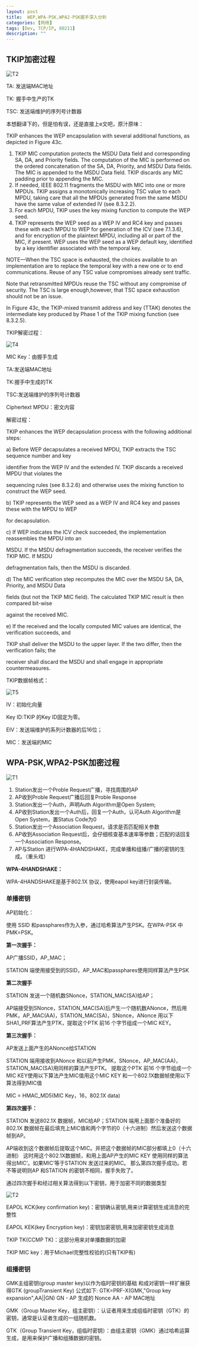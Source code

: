 ```yaml
---
layout: post
title:  WEP,WPA-PSK,WPA2-PSK握手深入分析
categories: [网络]
tags: [Dev, TCP/IP, 80211]
description: ""
---
```


## TKIP加密过程

![T2](/images/networks/80211/20140911135908140.jpg)

TA: 发送端MAC地址

TK: 握手中生产的TK

TSC: 发送端维护的序列号计数器

本想翻译下的，但是怕有误，还是直接上e文吧，原汁原味：


TKIP enhances the WEP encapsulation with several additional functions, as depicted in Figure 43c.

1. TKIP MIC computation protects the MSDU Data field and corresponding SA, DA, and Priority
   fields. The computation of the MIC is performed on the ordered concatenation of the SA, DA, Priority, and MSDU Data fields. The MIC is appended to the MSDU Data field. TKIP discards any MIC padding prior to appending the MIC.
2. If needed, IEEE 802.11 fragments the MSDU with MIC into one or more MPDUs. TKIP assigns a monotonically increasing TSC value to each MPDU, taking care that all the MPDUs generated from the same MSDU have the same value of extended IV (see 8.3.2.2).
3. For each MPDU, TKIP uses the key mixing function to compute the WEP seed.
4. TKIP represents the WEP seed as a WEP IV and RC4 key and passes these with each MPDU to WEP for generation of the ICV (see 7.1.3.6), and for encryption of the plaintext MPDU, including all or part of the MIC, if present. WEP uses the WEP seed as a WEP default key, identified by a key identifier associated with the temporal key.

NOTE—When the TSC space is exhausted, the choices available to an implementation are to replace the temporal key with a new one or to end communications. Reuse of any TSC value compromises already sent traffic.

Note that retransmitted MPDUs reuse the TSC without any compromise of security. The TSC is large enough,however, that TSC space exhaustion should not be an issue.

In Figure 43c, the TKIP-mixed transmit address and key (TTAK) denotes the intermediate key produced by Phase 1 of the TKIP mixing function (see 8.3.2.5).

TKIP解密过程：

![T4](/images/networks/80211/20140911140922593.jpg)

MIC Key：由握手生成

TA:发送端MAC地址

TK:握手中生成的TK

TSC:发送端维护的序列号计数器

Ciphertext MPDU：密文内容

解密过程：


TKIP enhances the WEP decapsulation process with the following additional steps:

a) Before WEP decapsulates a received MPDU, TKIP extracts the TSC sequence number and key

identifier from the WEP IV and the extended IV. TKIP discards a received MPDU that violates the

sequencing rules (see 8.3.2.6) and otherwise uses the mixing function to construct the WEP seed.

b) TKIP represents the WEP seed as a WEP IV and RC4 key and passes these with the MPDU to WEP

for decapsulation.

c) If WEP indicates the ICV check succeeded, the implementation reassembles the MPDU into an

MSDU. If the MSDU defragmentation succeeds, the receiver verifies the TKIP MIC. If MSDU

defragmentation fails, then the MSDU is discarded.

d) The MIC verification step recomputes the MIC over the MSDU SA, DA, Priority, and MSDU Data

fields (but not the TKIP MIC field). The calculated TKIP MIC result is then compared bit-wise

against the received MIC.

e) If the received and the locally computed MIC values are identical, the verification succeeds, and

TKIP shall deliver the MSDU to the upper layer. If the two differ, then the verification fails; the

receiver shall discard the MSDU and shall engage in appropriate countermeasures.

TKIP数据帧格式：

![T5](/images/networks/80211/20140911141828724.jpg)

IV：初始化向量

Key ID:TKIP 的Key ID固定为零。

EIV：发送端维护的系列计数器的后16位；

MIC：发送端的MIC

## WPA-PSK,WPA2-PSK加密过程

![T1](/images/networks/80211/20140911133927987.jpg)

1. Station发出一个Proble Request广播，寻找周围的AP
2. AP收到Proble Request广播后回复Proble Response
3. Station发出一个Auth，声明Auth Algorithm是Open System;
4. AP收到Station发出一个Auth后，回复一个Auth，认可Auth Algorithm是Open System，置Status Code为0
5. Station发出一个Association Request，请求是否匹配相关参数
6. AP收到Association Request后，会仔细核查基本速率等参数；匹配的话回复一个Association Response。
7. AP与Station 进行WPA-4HANDSHAKE，完成单播和组播/广播的密钥的生成。（重头戏）

**WPA-4HANDSHAKE：**

WPA-4HANDSHAKE是基于802.1X 协议，使用eapol key进行封装传输。

### 单播密钥

AP初始化：

使用 SSID 和passphares作为入参，通过哈希算法产生PSK。在WPA-PSK 中PMK=PSK。

**第一次握手：**

AP广播SSID，AP_MAC；

STATION 端使用接受到的SSID，AP_MAC和passphares使用同样算法产生PSK

**第二次握手**

STATION 发送一个随机数SNonce，STATION_MAC(SA)给AP；

AP端接受到SNonce，STATION\_MAC(SA)后产生一个随机数ANonce，然后用PMK，AP\_MAC(AA)，STATION\_MAC(SA)，SNonce，ANonce 
用以下SHA1_PRF算法产生PTK，提取这个PTK 前16 个字节组成一个MIC KEY。

**第三次握手：**

AP发送上面产生的ANonce给STATION

STATION 端用接收到ANonce 和以前产生PMK，SNonce，AP\_MAC(AA)，STATION\_MAC(SA)用同样的算法产生PTK。
提取这个PTK 前16 个字节组成一个MIC KEY使用以下算法产生MIC值用这个MIC KEY 和一个802.1X数据帧使用以下算法得到MIC值

MIC = HMAC_MD5(MIC Key，16，802.1X data)

**第四次握手：**

 STATION 发送802.1X  数据帧，MIC给AP；STATION 端用上面那个准备好的802.1X 
 数据帧在最后填充上MIC值和两个字节的0（十六进制）然后发送这个数据帧到AP。

 AP端收到这个数据帧后提取这个MIC。并把这个数据帧的MIC部分都填上0（十六进制）
 这时用这个802.1X数据帧，和用上面AP产生的MIC KEY 使用同样的算法得出MIC’。如果MIC’等于STATION 发送过来的MIC。
 那么第四次握手成功。若不等说明则AP 和STATION 的密钥不相同，握手失败了。

通过四次握手和经过相关算法得到以下密钥，用于加密不同的数据类型

![T2](/images/networks/80211/20140911134009718.jpg)

EAPOL KCK(key confirmation key)：密钥确认密钥,用来计算密钥生成消息的完整性

EAPOL KEK(key Encryption key)：密钥加密密钥,用来加密密钥生成消息

TKIP TK(CCMP TK)：这部分用来对单播数据的加密

TKIP MIC key：用于Michael完整性校验的(只有TKIP有)

### 组播密钥

GMK主组密钥(group master key)以作为临时密钥的基础
     和成对密钥一样扩展获得GTK (groupTransient Key) 
     公式如下:
     GTK=PRF-X(GMK,"Group key expansion",AA||GN)
     GN - AP 生成的 Nonce 
     AA - AP  MAC地址

GMK（Group Master Key，组主密钥）：认证者用来生成组临时密钥（GTK）的密钥，通常是认证者生成的一组随机数。

GTK（Group Transient Key，组临时密钥）：由组主密钥（GMK）通过哈希运算生成，是用来保护广播和组播数据的密钥。






